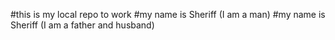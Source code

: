 #this is my local repo to work
#my name is Sheriff (I am a man)
#my name is Sheriff (I am a father and husband)
